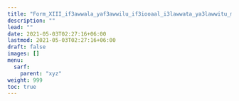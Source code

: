 ```yaml
---
title: "Form_XIII_if3awwala_yaf3awwilu_if3iooaal_i3lawwata_ya3lawwitu_mithal"
description: ""
lead: ""
date: 2021-05-03T02:27:16+06:00
lastmod: 2021-05-03T02:27:16+06:00
draft: false
images: []
menu: 
  sarf:
    parent: "xyz"
weight: 999
toc: true
---
```



